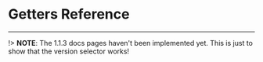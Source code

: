 # Getters Reference

---

!> **NOTE**: The 1.1.3 docs pages haven't been implemented yet. This is just to show that the version selector works!
